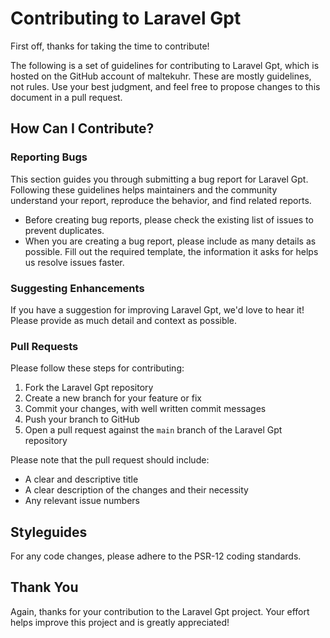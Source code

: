# Contributing to Laravel Gpt

First off, thanks for taking the time to contribute!

The following is a set of guidelines for contributing to Laravel Gpt, which is hosted on the GitHub account of maltekuhr. These are mostly guidelines, not rules. Use your best judgment, and feel free to propose changes to this document in a pull request.

## How Can I Contribute?

### Reporting Bugs

This section guides you through submitting a bug report for Laravel Gpt. Following these guidelines helps maintainers and the community understand your report, reproduce the behavior, and find related reports.

- Before creating bug reports, please check the existing list of issues to prevent duplicates.
- When you are creating a bug report, please include as many details as possible. Fill out the required template, the information it asks for helps us resolve issues faster.

### Suggesting Enhancements

If you have a suggestion for improving Laravel Gpt, we'd love to hear it! Please provide as much detail and context as possible.

### Pull Requests

Please follow these steps for contributing:

1. Fork the Laravel Gpt repository
2. Create a new branch for your feature or fix
3. Commit your changes, with well written commit messages
4. Push your branch to GitHub
5. Open a pull request against the `main` branch of the Laravel Gpt repository

Please note that the pull request should include:

- A clear and descriptive title
- A clear description of the changes and their necessity
- Any relevant issue numbers

## Styleguides

For any code changes, please adhere to the PSR-12 coding standards.

## Thank You

Again, thanks for your contribution to the Laravel Gpt project. Your effort helps improve this project and is greatly appreciated!
